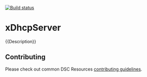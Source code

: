 [![Build status](https://ci.appveyor.com/api/projects/status/uan12tf7tfxhg7m5/branch/master?svg=true)](https://ci.appveyor.com/project/PowerShell/xdhcpserver/branch/master)

# xDhcpServer

{{Description}}

## Contributing
Please check out common DSC Resources [contributing guidelines](https://github.com/PowerShell/DscResource.Kit/blob/master/CONTRIBUTING.md).
